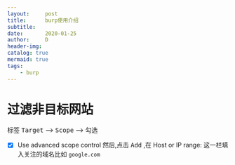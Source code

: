 ```yaml
---
layout:     post
title:      burp使用介绍
subtitle:   
date:       2020-01-25
author:     D
header-img: 
catalog: true
mermaid: true
tags:
    - burp
---
```

# 过滤非目标网站
标签
<kbd>Target</kbd> --> <kbd>Scope</kbd> --> 
勾选
- [x] Use advanced scope control 
然后,点击 <kbd>Add</kbd> ,在 Host or IP range: 这一栏填入关注的域名比如 `google.com`
